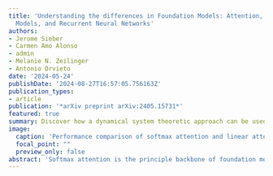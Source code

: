 ```yaml
---
title: 'Understanding the differences in Foundation Models: Attention, State Space
  Models, and Recurrent Neural Networks'
authors:
- Jerome Sieber
- Carmen Amo Alonso
- admin
- Melanie N. Zeilinger
- Antonio Orvieto
date: '2024-05-24'
publishDate: '2024-08-27T16:57:05.756163Z'
publication_types:
- article
publication: '*arXiv preprint arXiv:2405.15731*'
featured: true
summary: Discover how a dynamical system theoretic approach can be used to provide insights into foundation models.
image:
  caption: 'Performance comparison of softmax attention and linear attention with increasing state expansion n.'
  focal_point: ""
  preview_only: false
abstract: 'Softmax attention is the principle backbone of foundation models for various artificial intelligence applications, yet its quadratic complexity in sequence length can limit its inference throughput in long-context settings. To address this challenge, alternative architectures such as linear attention, State Space Models (SSMs), and Recurrent Neural Networks (RNNs) have been considered as more efficient alternatives. While connections between these approaches exist, such models are commonly developed in isolation and there is a lack of theoretical understanding of the shared principles underpinning these architectures and their subtle differences, greatly influencing performance and scalability. In this paper, we introduce the Dynamical Systems Framework (DSF), which allows a principled investigation of all these architectures in a common representation. Our framework facilitates rigorous comparisons, providing new insights on the distinctive characteristics of each model class. For instance, we compare linear attention and selective SSMs, detailing their differences and conditions under which both are equivalent. We also provide principled comparisons between softmax attention and other model classes, discussing the theoretical conditions under which softmax attention can be approximated. Additionally, we substantiate these new insights with empirical validations and mathematical arguments. This shows the DSF's potential to guide the systematic development of future more efficient and scalable foundation models.'
---
```

